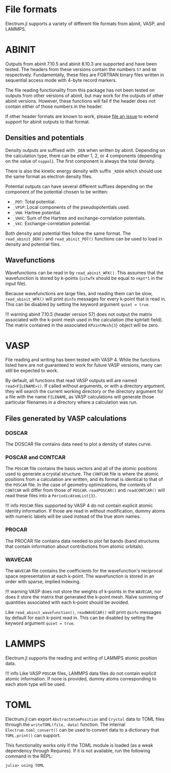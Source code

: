 # File formats

Electrum.jl supports a variety of different file formats from abinit, VASP, and LAMMPS.

# ABINIT

Outputs from abinit 7.10.5 and abinit 8.10.3 are supported and have been tested. The headers from
these versions contain the numbers `57` and `80` respectively. Fundamentally, these files are
FORTRAN binary files written in sequential access mode with 4-byte record markers.

The file reading functionality from this package has not been tested on outputs from other versions
of abinit, but may work for the outputs of other abinit versions. However, these functions will fail
if the header does not contain either of those numbers in the header.

If other header formats are known to work, please
[file an issue](https://github.com/brainandforce/Electrum.jl/issues/new) to extend support for
abinit outputs to that format.

## Densities and potentials

Density outputs are suffixed with `_DEN` when written by abinit. Depending on the calculation type,
there can be either 1, 2, or 4 components (depending on the value of `nsppol`). The first component
is always the total density.

There is also the kinetic energy density with suffix `_KDEN` which should use the same format as
electron density files.

Potential outputs can have several different suffixes depending on the component of the potential
chosen to be written:
  * `_POT`: Total potential.
  * `_VPSP`: Local components of the pseudopotentials used.
  * `_VHA`: Hartree potential.
  * `_VHXC`: Sum of the Hartree and exchange-correlation potentials.
  * `_VXC`: Exchange-correlation potential. 

Both density and potential files follow the same format. The `read_abinit_DEN()` and 
`read_abinit_POT()` functions can be used to load in density and potential files.

## Wavefunctions

Wavefunctions can be read in by `read_abinit_WFK()`. This assumes that the wavefunction is stored by
k-points (`istwfk` should be equal to `nkpt*1` in the input file).

Because wavefunctions are large files, and reading them can be slow, `read_abinit_WFK()` will print
`@info` messages for every k-point that is read in. This can be disabled by setting the keyword
argument `quiet = true`.

!!! warning
    abinit 7.10.5 (header version 57) does not output the matrix associated with the k-point
    mesh used in the calculation (the kptrlatt field). The matrix contained in the associated
    `KPointMesh{3}` object will be zero.

# VASP

File reading and writing has been tested with VASP 4. While the functions listed here are not
guaranteed to work for future VASP versions, many can still be expected to work.

By default, all functions that read VASP outputs will are named `read<FILENAME>()`. If called
without arguments, or with a directory argument, they will search the current working directory or
the directory argument for a file with the name `FILENAME`, as VASP calculations will generate
those particular filenames in a directory where a calculation was run.

## Files generated by VASP calculations

### DOSCAR

The DOSCAR file contains data need to plot a density of states curve.

### POSCAR and CONTCAR

The `POSCAR` file contains the basis vectors and all of the atomic positions used to generate a
crystal structure.  The `CONTCAR` file is where the atomic positions from a calculation are written,
and its format is identical to that of the `POSCAR` file. In the case of geometry optimizations, the
contents of `CONTCAR` will differ from those of `POSCAR`. `readPOSCAR()` and `readCONTCAR()` will
read these files into a `PeriodicAtomList{3}`.

!!! info
    `POSCAR` files supported by VASP 4 do not contain explicit atomic identity information. If those
    are read in without modification, dummy atoms with numeric labels will be used instead of the
    true atom names.

### PROCAR

The PROCAR file contains data needed to plot fat bands (band structures that contain information
about contributions from atomic orbitals).

### WAVECAR

The `WAVECAR` file contains the coefficients for the wavefunction's reciprocal space representation
at each k-point. The wavefunction is stored in an order with sparse, implied indexing. 

!!! warning
    VASP does not store the weights of k-points in the `WAVECAR`, nor does it store the matrix
    that generated the k-point mesh. Naïve summing of quantities associated with each k-point should
    be avoided.

Like `read_abinit_wavefunction()`, `readWAVECAR()` will print `@info` messages by default for each
k-point read in. This can be disabled by setting the keyword argument `quiet = true`.

# LAMMPS

Electrum.jl supports the reading and writing of LAMMPS atomic position data.

!!! info
    Like VASP `POSCAR` files, LAMMPS data files do not contain explicit atomic information. If none
    is provided, dummy atoms corresponding to each atom type will be used.

# TOML

Electrum.jl can export `AbstractAtomPosition` and `Crystal` data to TOML files through the
`writeTOML(file, data)` function. The internal `Electrum.toml_convert()` can be used to convert data
to a dictionary that `TOML.print()` can support.

This functionality works only if the TOML module is loaded (as a weak dependency through Requires).
If it is not available, run the following command in the REPL:
```
julia> using TOML
```
